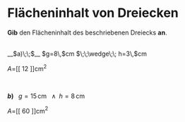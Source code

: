 <!--
version:  0.0.1

language: de


@style
input {
    text-align: center;
}

.flex-container {
    display: flex;
    flex-wrap: wrap;
    align-items: stretch;
    gap: 20px;
}

.flex-child {
    flex: 1;
    min-width: 350px;
    margin-right: 20px;
}

@media (max-width: 400px) {
    .flex-child {
        flex: 100%;
        margin-right: 0;
    }
}
@end

formula: \carry   \textcolor{red}{\scriptsize #1}
formula: \digit   \rlap{\carry{#1}}\phantom{#2}#2
formula: \permil  \text{‰}

import: https://raw.githubusercontent.com/LiaTemplates/Tikz-Jax/main/README.md

script: https://cdn.jsdelivr.net/gh/LiaTemplates/Tikz-Jax@main/dist/index.js


tags: Dreiecke, Länge, Fläche, sehr leicht, sehr niedrig, Angeben

comment: Berechne den Flächeninhalt einer dreieckigen Fläche.

author: Martin Lommatzsch

-->




# Flächeninhalt von Dreiecken


**Gib** den Flächeninhalt des beschriebenen Dreiecks **an**.

<br>


<section class="flex-container">

<div class="flex-child">
__$a)\;\;$__ $g=8\,$cm $\;\;\wedge\;\; h=3\,$cm

$A=$[[  12  ]]cm$^2$

<br>
</div>

<div class="flex-child">

__$b)\;\;$__ $g=15\,$cm $\;\;\wedge\;\; h=8\,$cm

$A=$[[  60  ]]cm$^2$



</div>

</section>





<br>
<br>
<br>
<br>
<br>